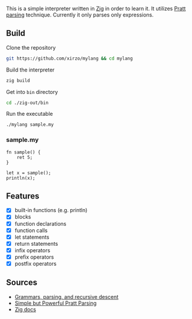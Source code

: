This is a simple interpreter written in [Zig](https://ziglang.org) in order to learn it. It utilizes [Pratt parsing](https://en.wikipedia.org/wiki/Operator-precedence_parser) technique. Currently it only parses only expressions.

## Build

Clone the repository
```sh
git https://github.com/xirzo/mylang && cd mylang
```

Build the interpreter

```sh
zig build
```

Get into `bin` directory

```sh
cd ./zig-out/bin
```

Run the executable

```sh
./mylang sample.my
```

### sample.my

```
fn sample() {
    ret 5;
}

let x = sample();
println(x);
```

## Features

- [x] built-in functions (e.g. println)
- [x] blocks
- [x] function declarations
- [x] function calls 
- [x] let statements
- [x] return statements
- [x] infix operators
- [x] prefix operators
- [x] postfix operators

## Sources

- [Grammars, parsing, and recursive descent](https://www.youtube.com/watch?v=ENKT0Z3gldE&list=LL&index=3)
- [Simple but Powerful Pratt Parsing](https://matklad.github.io/2020/04/13/simple-but-powerful-pratt-parsing.html#Pratt-parsing-the-general-shape)
- [Zig docs](https://ziglang.org/documentation/0.14.1/)
